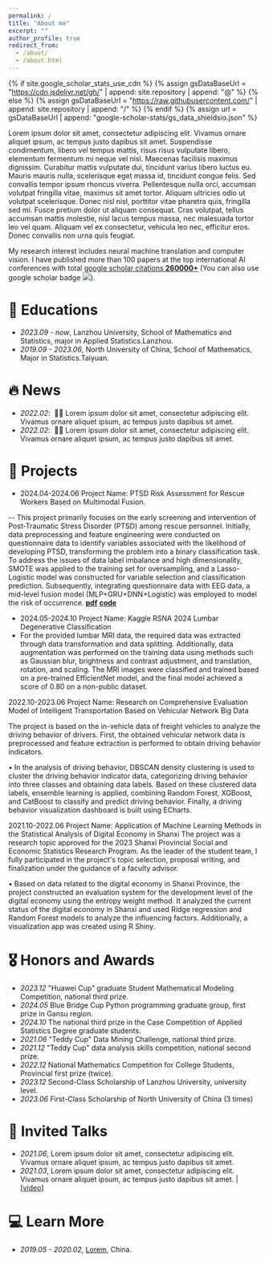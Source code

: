 ```yaml
---
permalink: /
title: "About me"
excerpt: ""
author_profile: true
redirect_from: 
  - /about/
  - /about.html
---
```


{% if site.google_scholar_stats_use_cdn %}
{% assign gsDataBaseUrl = "https://cdn.jsdelivr.net/gh/" | append: site.repository | append: "@" %}
{% else %}
{% assign gsDataBaseUrl = "https://raw.githubusercontent.com/" | append: site.repository | append: "/" %}
{% endif %}
{% assign url = gsDataBaseUrl | append: "google-scholar-stats/gs_data_shieldsio.json" %}

<span class='anchor' id='about-me'></span>

Lorem ipsum dolor sit amet, consectetur adipiscing elit. Vivamus ornare aliquet ipsum, ac tempus justo dapibus sit amet. Suspendisse condimentum, libero vel tempus mattis, risus risus vulputate libero, elementum fermentum mi neque vel nisl. Maecenas facilisis maximus dignissim. Curabitur mattis vulputate dui, tincidunt varius libero luctus eu. Mauris mauris nulla, scelerisque eget massa id, tincidunt congue felis. Sed convallis tempor ipsum rhoncus viverra. Pellentesque nulla orci, accumsan volutpat fringilla vitae, maximus sit amet tortor. Aliquam ultricies odio ut volutpat scelerisque. Donec nisl nisl, porttitor vitae pharetra quis, fringilla sed mi. Fusce pretium dolor ut aliquam consequat. Cras volutpat, tellus accumsan mattis molestie, nisl lacus tempus massa, nec malesuada tortor leo vel quam. Aliquam vel ex consectetur, vehicula leo nec, efficitur eros. Donec convallis non urna quis feugiat.

My research interest includes neural machine translation and computer vision. I have published more than 100 papers at the top international AI conferences with total <a href='https://scholar.google.com/citations?user=DhtAFkwAAAAJ'>google scholar citations <strong><span id='total_cit'>260000+</span></strong></a> (You can also use google scholar badge <a href='https://scholar.google.com/citations?user=DhtAFkwAAAAJ'><img src="https://img.shields.io/endpoint?url={{ url | url_encode }}&logo=Google%20Scholar&labelColor=f6f6f6&color=9cf&style=flat&label=citations"></a>).

# 📖 Educations
- *2023.09 - now*,     Lanzhou University, School of Mathematics and Statistics, major in Applied Statistics.Lanzhou.
- *2019.09 - 2023.06*, North University of China, School of Mathematics, Major in Statistics.Taiyuan.


# 🔥 News
- *2022.02*: &nbsp;🎉🎉 Lorem ipsum dolor sit amet, consectetur adipiscing elit. Vivamus ornare aliquet ipsum, ac tempus justo dapibus sit amet. 
- *2022.02*: &nbsp;🎉🎉 Lorem ipsum dolor sit amet, consectetur adipiscing elit. Vivamus ornare aliquet ipsum, ac tempus justo dapibus sit amet. 

# 📝 Projects

- 2024.04-2024.06    Project Name: PTSD Risk Assessment for Rescue Workers Based on Multimodal Fusion.

-- This project primarily focuses on the early screening and intervention of Post-Traumatic Stress Disorder (PTSD) among rescue personnel. Initially, 
data preprocessing and feature engineering were conducted on questionnaire data to identify variables associated with the likelihood of developing PTSD,
transforming the problem into a binary classification task. To address the issues of data label imbalance and high dimensionality, SMOTE was applied to the training set for oversampling, 
and a Lasso-Logistic model was constructed for variable selection and classification prediction. Subsequently, 
integrating questionnaire data with EEG data, a mid-level fusion model (MLP+GRU+DNN+Logistic) was employed to model the risk of occurrence.
[**pdf**](https://github.com/TCPtcp/Multimodal-Fusion-PTSD/blob/main/pdf.pdf)
[**code**](https://github.com/TCPtcp/Multimodal-Fusion-PTSD/tree/main)

- 2024.05-2024.10  Project Name: Kaggle RSNA 2024 Lumbar Degenerative Classification
- For the provided lumbar MRI data, the required data was extracted through data transformation and data splitting. Additionally, data augmentation was performed
on the training data using methods such as Gaussian blur, brightness and contrast adjustment, and translation, rotation, and scaling. The MRI images were classified
and trained based on a pre-trained EfficientNet model, and the final model achieved a score of 0.80 on a non-public dataset.


2022.10-2023.06  Project Name: Research on Comprehensive Evaluation Model of Intelligent Transportation Based on Vehicular Network Big Data

The project is based on the in-vehicle data of freight vehicles to analyze the driving behavior of drivers. First, the obtained vehicular network data is preprocessed and feature extraction is performed to obtain driving behavior indicators.

• In the analysis of driving behavior, DBSCAN density clustering is used to cluster the driving behavior indicator data, categorizing driving behavior into three classes and obtaining data labels. Based on these clustered data labels, ensemble learning is applied, combining Random Forest, XGBoost, and CatBoost to classify and predict driving behavior. Finally, a driving behavior visualization dashboard is built using ECharts.

2021.10-2022.06   Project Name: Application of Machine Learning Methods in the Statistical Analysis of Digital Economy in Shanxi
The project was a research topic approved for the 2023 Shanxi Provincial Social and Economic Statistics Research Program. As the leader of the student team, I fully participated in the project's topic selection, proposal writing, and finalization under the guidance of a faculty advisor.

• Based on data related to the digital economy in Shanxi Province, the project constructed an evaluation system for the development level of the digital economy using the entropy weight method. It analyzed the current status of the digital economy in Shanxi and used Ridge regression and Random Forest models to analyze the influencing factors. Additionally, a visualization app was created using R Shiny.

# 🎖 Honors and Awards
- *2023.12* "Huawei Cup" graduate Student Mathematical Modeling Competition, national third prize.
- *2024.05* Blue Bridge Cup Python programming graduate group, first prize in Gansu region.
- *2024.10* The national third prize in the Case Competition of Applied Statistics Degree graduate students.
- *2021.06* "Teddy Cup" Data Mining Challenge, national third prize.
- *2021.12* "Teddy Cup" data analysis skills competition, national second prize.
- *2022.12* National Mathematics Competition for College Students, Provincial first prize (twice).
- *2023.12* Second-Class Scholarship of Lanzhou University, university level.
- *2023.06* First-Class Scholarship of North University of China (3 times)
  

# 💬 Invited Talks
- *2021.06*, Lorem ipsum dolor sit amet, consectetur adipiscing elit. Vivamus ornare aliquet ipsum, ac tempus justo dapibus sit amet. 
- *2021.03*, Lorem ipsum dolor sit amet, consectetur adipiscing elit. Vivamus ornare aliquet ipsum, ac tempus justo dapibus sit amet.  \| [\[video\]](https://github.com/)

# 💻 Learn More
- *2019.05 - 2020.02*, [Lorem](https://github.com/), China.
